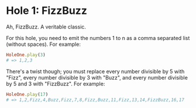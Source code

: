 # Hole 1: FizzBuzz

Ah, FizzBuzz. A veritable classic.  

For this hole, you need to emit the numbers 1 to n as a comma separated list (without spaces). For example:

```Ruby
HoleOne.play(3)
# => 1,2,3
```

There's a twist though; you must replace every number divisible by 5 with "Fizz", every number divisible by 3 with "Buzz", and every number divisible by 5 and 3 with "FizzBuzz".  For example:

```Ruby
HoleOne.play(17)
# => 1,2,Fizz,4,Buzz,Fizz,7,8,Fizz,Buzz,11,Fizz,13,14,FizzBuzz,16,17
```